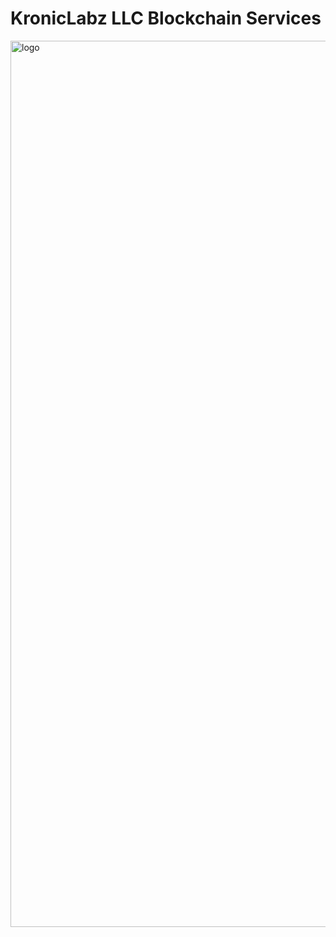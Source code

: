 # KronicLabz LLC Blockchain Services

<img width="1418" alt="logo" src="https://user-images.githubusercontent.com/86588710/180582459-224c35c6-aa3e-4c42-b5d4-108137827d9a.png">

